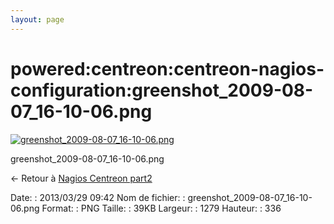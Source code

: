 ```yaml
---
layout: page
---
```


powered:centreon:centreon-nagios-configuration:greenshot\_2009-08-07\_16-10-06.png
==================================================================================

[![greenshot\_2009-08-07\_16-10-06.png](../../..//assets/media/powered/centreon/centreon-nagios-configuration/greenshot_2009-08-07_16-10-06.png@cache=&w=899&h=236 "greenshot_2009-08-07_16-10-06.png")](../../..//assets/media/powered/centreon/centreon-nagios-configuration/greenshot_2009-08-07_16-10-06.png@cache= "Afficher le fichier original")

greenshot\_2009-08-07\_16-10-06.png

← Retour à [Nagios Centreon
part2](../../../../centreon/nagios-centreon-part2.html "centreon:nagios-centreon-part2")

Date:
:   2013/03/29 09:42
Nom de fichier:
:   greenshot\_2009-08-07\_16-10-06.png
Format:
:   PNG
Taille:
:   39KB
Largeur:
:   1279
Hauteur:
:   336

